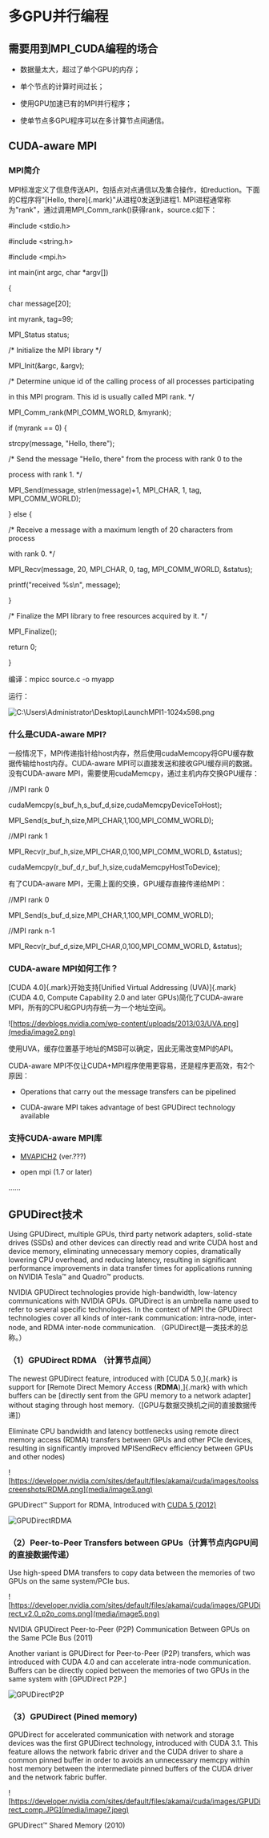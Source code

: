# 多GPU并行编程

## 需要用到MPI_CUDA编程的场合

-   数据量太大，超过了单个GPU的内存；

-   单个节点的计算时间过长；

-   使用GPU加速已有的MPI并行程序；

-   使单节点多GPU程序可以在多计算节点间通信。

## CUDA-aware MPI

### MPI简介

MPI标准定义了信息传送API，包括点对点通信以及集合操作，如reduction。下面的C程序将"[Hello,
there]{.mark}"从进程0发送到进程1.
MPI进程通常称为"rank"，通过调用MPI_Comm_rank()获得rank，source.c如下：

#include \<stdio.h\>

#include \<string.h\>

#include \<mpi.h\>

int main(int argc, char \*argv\[\])

{

char message\[20\];

int myrank, tag=99;

MPI_Status status;

/\* Initialize the MPI library \*/

MPI_Init(&argc, &argv);

/\* Determine unique id of the calling process of all processes
participating

in this MPI program. This id is usually called MPI rank. \*/

MPI_Comm_rank(MPI_COMM_WORLD, &myrank);

if (myrank == 0) {

strcpy(message, \"Hello, there\");

/\* Send the message \"Hello, there\" from the process with rank 0 to
the

process with rank 1. \*/

MPI_Send(message, strlen(message)+1, MPI_CHAR, 1, tag, MPI_COMM_WORLD);

} else {

/\* Receive a message with a maximum length of 20 characters from
process

with rank 0. \*/

MPI_Recv(message, 20, MPI_CHAR, 0, tag, MPI_COMM_WORLD, &status);

printf(\"received %s\\n\", message);

}

/\* Finalize the MPI library to free resources acquired by it. \*/

MPI_Finalize();

return 0;

}

编译：mpicc source.c -o myapp

运行：

![C:\\Users\\Administrator\\Desktop\\LaunchMPI1-1024x598.png](media/image1.png)

### 什么是CUDA-aware MPI?

一般情况下，MPI传递指针给host内存，然后使用cudaMemcopy将GPU缓存数据传输给host内存。CUDA-aware
MPI可以直接发送和接收GPU缓存间的数据。没有CUDA-aware
MPI，需要使用cudaMemcpy，通过主机内存交换GPU缓存：

//MPI rank 0

cudaMemcpy(s_buf_h,s_buf_d,size,cudaMemcpyDeviceToHost);

MPI_Send(s_buf_h,size,MPI_CHAR,1,100,MPI_COMM_WORLD);

//MPI rank 1

MPI_Recv(r_buf_h,size,MPI_CHAR,0,100,MPI_COMM_WORLD, &status);

cudaMemcpy(r_buf_d,r_buf_h,size,cudaMemcpyHostToDevice);

有了CUDA-aware MPI，无需上面的交换，GPU缓存直接传递给MPI：

//MPI rank 0

MPI_Send(s_buf_d,size,MPI_CHAR,1,100,MPI_COMM_WORLD);

//MPI rank n-1

MPI_Recv(r_buf_d,size,MPI_CHAR,0,100,MPI_COMM_WORLD, &status);

### CUDA-aware MPI如何工作？

[CUDA 4.0]{.mark}开始支持[Unified Virtual Addressing (UVA)]{.mark} (CUDA
4.0, Compute Capability 2.0 and later GPUs)简化了CUDA-aware
MPI，所有的CPU和GPU内存统一为一个地址空间。

![https://devblogs.nvidia.com/wp-content/uploads/2013/03/UVA.png](media/image2.png)

使用UVA，缓存位置基于地址的MSB可以确定，因此无需改变MPI的API。

CUDA-aware MPI不仅让CUDA+MPI程序使用更容易，还是程序更高效，有2个原因：

-   Operations that carry out the message transfers can be pipelined

-   CUDA-aware MPI takes advantage of best GPUDirect technology
    available

### 支持CUDA-aware MPI库

-   [MVAPICH2](https://developer.nvidia.com/mvapich) (ver.???)

-   open mpi (1.7 or later)

......

## GPUDirect技术

Using GPUDirect, multiple GPUs, third party network adapters,
solid-state drives (SSDs) and other devices can directly read and write
CUDA host and device memory, eliminating unnecessary memory copies,
dramatically lowering CPU overhead, and reducing latency, resulting in
significant performance improvements in data transfer times for
applications running on NVIDIA Tesla™ and Quadro™ products.

NVIDIA GPUDirect technologies provide high-bandwidth, low-latency
communications with NVIDIA GPUs. GPUDirect is an umbrella name used to
refer to several specific technologies. In the context of MPI the
GPUDirect technologies cover all kinds of inter-rank communication:
intra-node, inter-node, and RDMA inter-node communication.
（GPUDirect是一类技术的总称。）

### （1）GPUDirect RDMA （计算节点间）

The newest GPUDirect feature, introduced with [CUDA 5.0,]{.mark} is
support for [Remote Direct Memory Access (**RDMA**),]{.mark} with which
buffers can be [directly sent from the GPU memory to a network
adapter] without staging through host
memory.（[GPU与数据交换机之间的直接数据传递]）

Eliminate CPU bandwidth and latency bottlenecks using remote direct
memory access (RDMA) transfers between GPUs and other PCIe devices,
resulting in significantly improved MPISendRecv efficiency between GPUs
and other nodes)

![https://developer.nvidia.com/sites/default/files/akamai/cuda/images/toolsscreenshots/RDMA.png](media/image3.png)

GPUDirect™ Support for RDMA, Introduced with [CUDA 5
(2012)](https://developer.nvidia.com/cuda-toolkit)

![GPUDirectRDMA](media/image4.png)

### （2）Peer-to-Peer Transfers between GPUs（计算节点内GPU间的直接数据传递）

Use high-speed DMA transfers to copy data between the memories of two
GPUs on the same system/PCIe bus.

![https://developer.nvidia.com/sites/default/files/akamai/cuda/images/GPUDirect_v2.0_p2p_coms.png](media/image5.png)

NVIDIA GPUDirect Peer-to-Peer (P2P) Communication Between GPUs on the
Same PCIe Bus (2011)

Another variant is GPUDirect for Peer-to-Peer (P2P) transfers, which was
introduced with CUDA 4.0 and can accelerate intra-node communication.
Buffers can be directly copied between the memories of two GPUs in the
same system with [GPUDirect P2P.]

![GPUDirectP2P](media/image6.png)

### （3）GPUDirect (Pined memory)

GPUDirect for accelerated communication with network and storage devices
was the first GPUDirect technology, introduced with CUDA 3.1. This
feature allows the network fabric driver and the CUDA driver to share a
common pinned buffer in order to avoids an unnecessary memcpy within
host memory between the intermediate pinned buffers of the CUDA driver
and the network fabric buffer.

![https://developer.nvidia.com/sites/default/files/akamai/cuda/images/GPUDirect_comp.JPG](media/image7.jpeg)

GPUDirect™ Shared Memory (2010)
